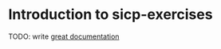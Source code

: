 # Introduction to sicp-exercises

TODO: write [great documentation](http://jacobian.org/writing/what-to-write/)
